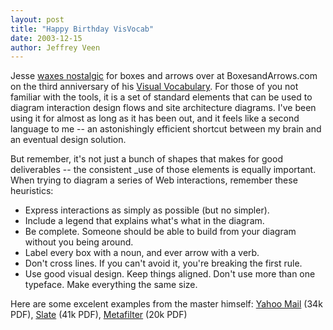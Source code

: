 ```yaml
--- 
layout: post
title: "Happy Birthday VisVocab"
date: 2003-12-15
author: Jeffrey Veen
---
```

Jesse <a href="http://www.boxesandarrows.com/archives/the_visual_vocabulary_three_years_later_an_interview_with_jesse_james_garrett.php">waxes nostalgic</a> for boxes and arrows over at BoxesandArrows.com on the third anniversary of his <a href="http://www.jjg.net/ia/visvocab/">Visual Vocabulary</a>. For those of you not familiar with the tools, it is a set of standard elements that can be used to diagram interaction design flows and site architecture diagrams. I've been using it for almost as long as it has been out, and it feels like a second language to me -- an astonishingly efficient shortcut between my brain and an eventual design solution. 

But remember, it's not just a bunch of shapes that makes for good deliverables -- the consistent _use of those elements is equally important. When trying to diagram a series of Web interactions, remember these heuristics:

<ul>
  <li>Express interactions as simply as possible (but no simpler).</li>
  <li>Include a legend that explains what's what in the diagram.</li>
  <li>Be complete. Someone should be able to build from your diagram without you being around.</li>
  <li>Label every box with a noun, and ever arrow with a verb.</li>
  <li>Don't cross lines. If you can't avoid it, you're breaking the first rule.</li>
  <li>Use good visual design. Keep things aligned. Don't use more than one typeface. Make everything the same size.</li>
</ul>

Here are some excelent examples from the master himself: <a href="http://www.boxesandarrows.com/archives/images/031102_YahooMail/jjg_ymail_poster.pdf">Yahoo Mail</a> (34k PDF), <a href="http://www.boxesandarrows.com/archives/images/042902_Slate/jjg_slate.pdf">Slate</a> (41k PDF), <a href="http://www.jjg.net/ia/visvocab/metafilter_ia.pdf">Metafilter</a> (20k PDF)
&#8203;